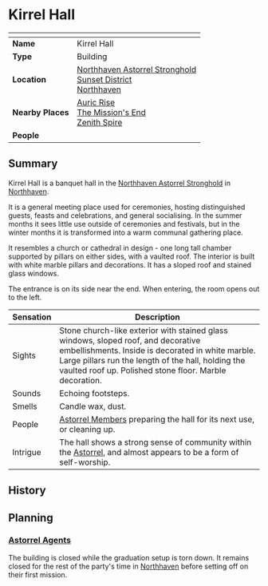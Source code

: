 # Kirrel Hall

| []() | |
| --- | --- |
| **Name** | Kirrel Hall |
| **Type** | Building |
| **Location** | [Northhaven Astorrel Stronghold](northhaven-astorrel-stronghold.md)<br />[Sunset District](sunset-district.md)<br />[Northhaven](../README.md) |
| **Nearby Places** | [Auric Rise](auric-rise.md)<br />[The Mission's End](the-missions-end.md)<br />[Zenith Spire](zenith-spire.md) |
| **People** | |

## Summary

Kirrel Hall is a banquet hall in the [Northhaven Astorrel Stronghold](northhaven-astorrel-stronghold.md) in [Northhaven](../README.md).

It is a general meeting place used for ceremonies, hosting distinguished guests, feasts and celebrations, and general socialising. In the summer months it sees little use outside of ceremonies and festivals, but in the winter months it is transformed into a warm communal gathering place.

It resembles a church or cathedral in design - one long tall chamber supported by pillars on either sides, with a vaulted roof. The interior is built with white marble pillars and decorations. It has a sloped roof and stained glass windows.

The entrance is on its side near the end. When entering, the room opens out to the left.

| Sensation | Description |
| ---- | --- |
| Sights | Stone church-like exterior with stained glass windows, sloped roof, and decorative embellishments. Inside is decorated in white marble. Large pillars run the length of the hall, holding the vaulted roof up. Polished stone floor. Marble decoration. |
| Sounds | Echoing footsteps. |
| Smells | Candle wax, dust. |
| People | [Astorrel Members](../../../organisations/astorrel/ranks/1-member.md) preparing the hall for its next use, or cleaning up. |
| Intrigue | The hall shows a strong sense of community within the [Astorrel](../../../organisations/astorrel/README.md), and almost appears to be a form of self-worship. |

## History

## Planning

### [Astorrel Agents](../../../../../../campaigns/astorrel-agents/README.md)

The building is closed while the graduation setup is torn down. It remains closed for the rest of the party's time in [Northhaven](../README.md) before setting off on their first mission.
